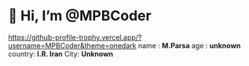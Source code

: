 # 👋 Hi, I’m @MPBCoder
https://github-profile-trophy.vercel.app/?username=MPBCoder&theme=onedark
name : **M.Parsa**
age : **unknown**
country: **I.R. Iran**
City: **Unknown**
<!---
MPBCoder/MPBCoder is a ✨ special ✨ repository because its `README.md` (this file) appears on your GitHub profile.
You can click the Preview link to take a look at your changes.
--->
